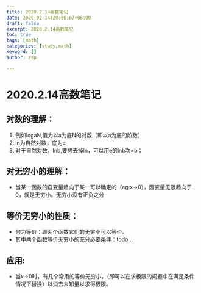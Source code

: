 ```yaml
---
title: 2020.2.14高数笔记
date: 2020-02-14T20:56:07+08:00
draft: false
excerpt: 2020.2.14高数笔记
toc: true
tags: [math]
categories: [study,math]
keyword: []
author: zsp

---
```



# 2020.2.14高数笔记
## 对数的理解：
1. 例如logaN,值为以a为底N的对数（即以a为底的阶数）
2. ln为自然对数，底为e
3. 对于自然对数，lnb,要想去掉ln，可以用e的lnb次=b；

## 对无穷小的理解：
* 当某一函数的自变量趋向于某一可以确定的（eg:x->0），因变量无限趋向于0，就是无穷小。无穷小没有正负之分

## 等价无穷小的性质：
* 何为等价：即两个函数它们的无穷小可以等价。
* 其中两个函数等价无穷小的充分必要条件：todo...

## 应用:
* 当x->0时，有几个常用的等价无穷小，（即可以在求极限的问题中在满足条件情况下替换）以消去未知量以求得极限。